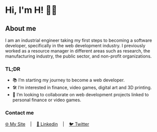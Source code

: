 # Hi, I'm H! 🗿👋

## About me

I am an industrial engineer taking my first steps to becoming a software developer, specifically in the web development industry. I previously worked as a resource manager in different areas such as research, the manufacturing industry, the public sector, and non-profit organizations.

### TL;DR

- 📚 I’m starting my journey to become a web developer.
- 🛠️ I’m interested in finance, video games, digital art and 3D printing.
- 🤝 I’m looking to collaborate on web development projects linked to personal finance or video games.

### Contact me

[🌐 My Site](https://her.lnd.ar)&nbsp; &nbsp; |&nbsp; &nbsp; [💼 Linkedin](https://www.linkedin.com/in/herlnd/)&nbsp; &nbsp; |&nbsp; &nbsp; [🐦 Twitter](https://twitter.com/herlnd)

<!---
herlnd/herlnd is a ✨ special ✨ repository because its `README.md` (this file) appears on your GitHub profile.
You can click the Preview link to take a look at your changes.
--->
